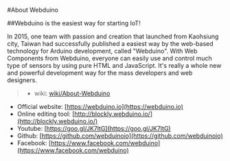 #About Webduino

##Webduino is the easiest way for starting IoT!

In 2015, one team with passion and creation that launched from Kaohsiung city, Taiwan had successfully published a easiest way by the web-based technology for Arduino development, called "Webduino". With Web Components from Webduino, everyone can easily use and control much type of sensors by using pure HTML and JavaScript.  It's really a whole new and powerful development way for the mass developers and web designers.


>- wiki: [wiki/About-Webduino](https://github.com/webduinoio/about-webduino/wiki/About-Webduino)
- Official website: [https://webduino.io](https://webduino.io)
- Online editing tool: [http://blockly.webduino.io/](http://blockly.webduino.io/)
- Youtube: [https://goo.gl/JK7ltG](https://goo.gl/JK7ltG)
- Github: [https://github.com/webduinoio](https://github.com/webduinoio)
- Facebook: [https://www.facebook.com/webduino](https://www.facebook.com/webduino)
